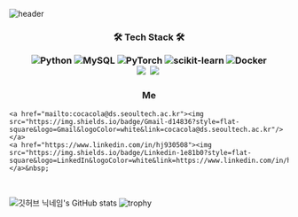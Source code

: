 ![header](https://capsule-render.vercel.app/api?type=waving&color=timeGradient&text=AI%20Engineer%20👋&animation=twinkling&fontSize=35&fontAlignY=40&fontAlign=70&height=250)


<h3 align="center">🛠 Tech Stack 🛠


![Python](https://img.shields.io/badge/python-3670A0?style=for-the-badge&logo=python&logoColor=ffdd54) 
![MySQL](https://img.shields.io/badge/mysql-%2300f.svg?style=for-the-badge&logo=mysql&logoColor=white) 
![PyTorch](https://img.shields.io/badge/PyTorch-%23EE4C2C.svg?style=for-the-badge&logo=PyTorch&logoColor=white) 
![scikit-learn](https://img.shields.io/badge/scikit--learn-%23F7931E.svg?style=for-the-badge&logo=scikit-learn&logoColor=white)
![Docker](https://img.shields.io/badge/docker-%230db7ed.svg?style=for-the-badge&logo=docker&logoColor=white)
<br>
<img src="https://img.shields.io/badge/-Machine Learning-blue"/>&nbsp;
<img src="https://img.shields.io/badge/-Deep Learning-yellowgreen"/>&nbsp;
</h3>





<h3 align="center"> Me </h3>
<p align="center">
<!--     블로그 -->
<!--   <a href="https://velog.io/@woo0_hooo"><img src="https://img.shields.io/badge/Tech%20Blog-11B48A?style=flat-square&logo=Vimeo&logoColor=white&link=https://velog.io/@woo0_hooo"/></a>&nbsp -->
   
<!--     <a href="https://www.instagram.com/1993_0508/"><img src="https://img.shields.io/badge/Instagram-E4405F?style=flat-square&logo=Instagram&logoColor=white&link=https://www.instagram.com/1993_0508/"/></a>&nbsp -->
    <a href="mailto:cocacola@ds.seoultech.ac.kr"><img src="https://img.shields.io/badge/Gmail-d14836?style=flat-square&logo=Gmail&logoColor=white&link=cocacola@ds.seoultech.ac.kr"/></a>
    <a href="https://www.linkedin.com/in/hj930508"><img src="https://img.shields.io/badge/Linkedin-1e81b0?style=flat-square&logo=LinkedIn&logoColor=white&link=https://www.linkedin.com/in/hj930508"/></a>&nbsp;
</p>
<br>


<!-- [![GITHUB](https://hits.seeyoufarm.com/api/count/incr/badge.svg?url=https%3A%2F%2Fgithub.com%2Fjiholee0&count_bg=%23F29494&title_bg=%232F2E2E&icon=github.svg&icon_color=%23FFFFFF&title=GITHUB&edge_flat=false)](https://github.com/HyunJunLEE-Hub) -->

<!-- [![Top Langs](https://github-readme-stats.vercel.app/api/top-langs/?username=HyunJunLEE-Hub&theme=radical&layout=compact&)](https://github.com/HyunJunLEE-Hub/github-readme-stats)   -->
![깃허브 닉네임's GitHub stats](https://github-readme-stats.vercel.app/api?username=HyunJunLEE-Hub&theme=radical&show_icons=true)
![trophy](https://github-profile-trophy.vercel.app/?username=HyunJunLEE-Hub&theme=radical)
